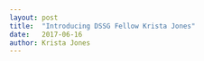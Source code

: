 ```yaml
---
layout: post
title:  "Introducing DSSG Fellow Krista Jones"
date:   2017-06-16
author: Krista Jones
---
```


